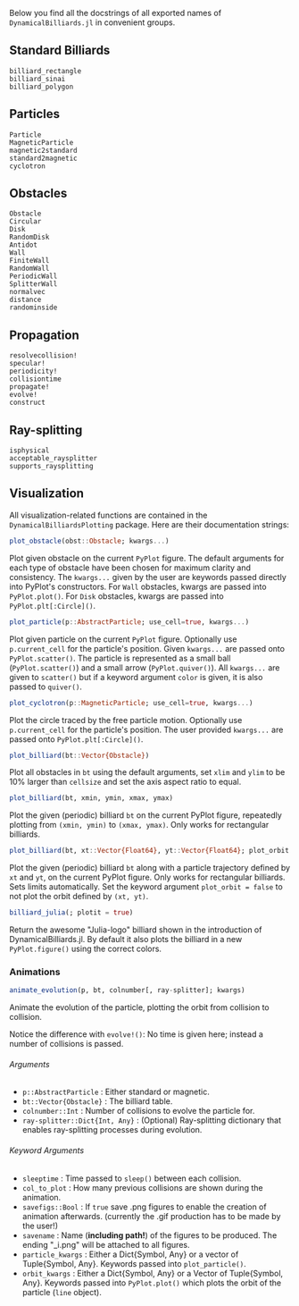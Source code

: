 Below you find all the docstrings of all exported names of `DynamicalBilliards.jl` in convenient groups.

## Standard Billiards

```@docs
billiard_rectangle
billiard_sinai
billiard_polygon
```

## Particles

```@docs
Particle
MagneticParticle
magnetic2standard
standard2magnetic
cyclotron
```

## Obstacles

```@docs
Obstacle
Circular
Disk
RandomDisk
Antidot
Wall
FiniteWall
RandomWall
PeriodicWall
SplitterWall
normalvec
distance
randominside
```

## Propagation

```@docs
resolvecollision!
specular!
periodicity!
collisiontime
propagate!
evolve!
construct
```

## Ray-splitting

```@docs
isphysical
acceptable_raysplitter
supports_raysplitting
```

## Visualization
All visualization-related functions are contained in the `DynamicalBilliardsPlotting` package.
Here are their documentation strings:

```julia
plot_obstacle(obst::Obstacle; kwargs...)
```
Plot given obstacle on the current `PyPlot` figure. The default arguments for
each type of obstacle have been chosen for maximum clarity and
consistency. The `kwargs...` given by the user are keywords passed directly into PyPlot's
constructors. For `Wall` obstacles, kwargs are passed into `PyPlot.plot()`. For
`Disk` obstacles, kwargs are passed into `PyPlot.plt[:Circle]()`.

```julia
plot_particle(p::AbstractParticle; use_cell=true, kwargs...)
```
Plot given particle on the current `PyPlot` figure. Optionally use `p.current_cell` for
the particle's position. Given `kwargs...` are passed onto `PyPlot.scatter()`.
The particle is represented as a small ball (`PyPlot.scatter()`) and a small arrow (`PyPlot.quiver()`).
All `kwargs...` are given to `scatter()` but if a keyword argument `color` is given,
it is also passed to `quiver()`.

```julia
plot_cyclotron(p::MagneticParticle; use_cell=true, kwargs...)
```
Plot the circle traced by the free particle motion. Optionally use `p.current_cell` for
the particle's position. The user provided `kwargs...` are passed onto `PyPlot.plt[:Circle]()`.

```julia
plot_billiard(bt::Vector{Obstacle})
```
Plot all obstacles in `bt` using the default arguments, set
`xlim` and `ylim` to be 10% larger than `cellsize` and
set the axis aspect ratio to equal.

```julia
plot_billiard(bt, xmin, ymin, xmax, ymax)
```
Plot the given (periodic) billiard `bt` on the current PyPlot figure, repeatedly
plotting from `(xmin, ymin)` to `(xmax, ymax)`. Only works for rectangular billiards.

```julia
plot_billiard(bt, xt::Vector{Float64}, yt::Vector{Float64}; plot_orbit = true)
```
Plot the given (periodic) billiard `bt` along with a particle trajectory defined
by `xt` and `yt`, on the current PyPlot figure. Only works for rectangular billiards.
Sets limits automatically. Set the keyword argument `plot_orbit = false` to not
plot the orbit defined by `(xt, yt)`.

```julia
billiard_julia(; plotit = true)
```
Return the awesome "Julia-logo" billiard shown in the introduction
of DynamicalBilliards.jl. By default it also plots the billiard in a new
`PyPlot.figure()` using the correct colors.

### Animations

```julia
animate_evolution(p, bt, colnumber[, ray-splitter]; kwargs)
```
Animate the evolution of the particle, plotting the orbit from collision to collision.

Notice the difference with `evolve!()`: No time is given here; instead a number of
collisions is passed.

###### Arguments
* `p::AbstractParticle` : Either standard or magnetic.
* `bt::Vector{Obstacle}` : The billiard table.
* `colnumber::Int` : Number of collisions to evolve the particle for.
* `ray-splitter::Dict{Int, Any}` : (Optional) Ray-splitting dictionary
  that enables ray-splitting processes during evolution.
###### Keyword Arguments
* `sleeptime` : Time passed to `sleep()` between each collision.
* `col_to_plot` : How many previous collisions are shown during the animation.
* `savefigs::Bool` : If `true` save .png figures to enable the creation of animation afterwards.
  (currently the .gif production has to be made by the user!)
* `savename` : Name (**including path!**) of the figures to be produced. The ending
  "\_i.png" will be attached to all figures.
* `particle_kwargs` : Either a Dict{Symbol, Any} or a vector of Tuple{Symbol, Any}.
  Keywords passed into `plot_particle()`.
* `orbit_kwargs` : Either a Dict{Symbol, Any} or a Vector of Tuple{Symbol, Any}.
  Keywords passed into `PyPlot.plot()` which plots the orbit of the particle (`line` object).
